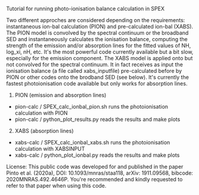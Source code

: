 Tutorial for running photo-ionisation balance calculation in SPEX

Two different approches are considered depending on the requirements: instantaneous ion-bal calculation (PION) and pre-calculated ion-bal (XABS). The PION model is convolved by the spectral continuum or the broadband SED and instantaneously calculates the ionisation balance, computing the strength of the emission and/or absorption lines for the fitted values of NH, log_xi, nH, etc. It's the most powerful code currently available but a bit slow, especially for the emission component. The XABS model is applied onto but not convolved for the spectral continuum. It in fact receives as input the ionisation balance (a file called xabs_inputfile) pre-calculated before by PION or other codes onto the brodband SED (see below). It's currently the fastest photoionisation code available but only works for absorption lines.

1) PION (emission and absorption lines)

- pion-calc / SPEX_calc_ionbal_pion.sh runs the photoionisation calculation with PION
- pion-calc / python_plot_results.py reads the results and make plots

2) XABS (absorption lines)

- xabs-calc / SPEX_calc_ionbal_xabs.sh runs the photoionisation calculation with XABSINPUT
- xabs-calc / python_plot_ionbal.py reads the results and make plots


License: This public code was developed for and published in the paper Pinto et al. (2020a),
    DOI: 10.1093/mnras/staa118, arXiv: 1911.09568, bibcode: 2020MNRAS.492.4646P.
    You're recommended and kindly requested to refer to that paper when using this code.
